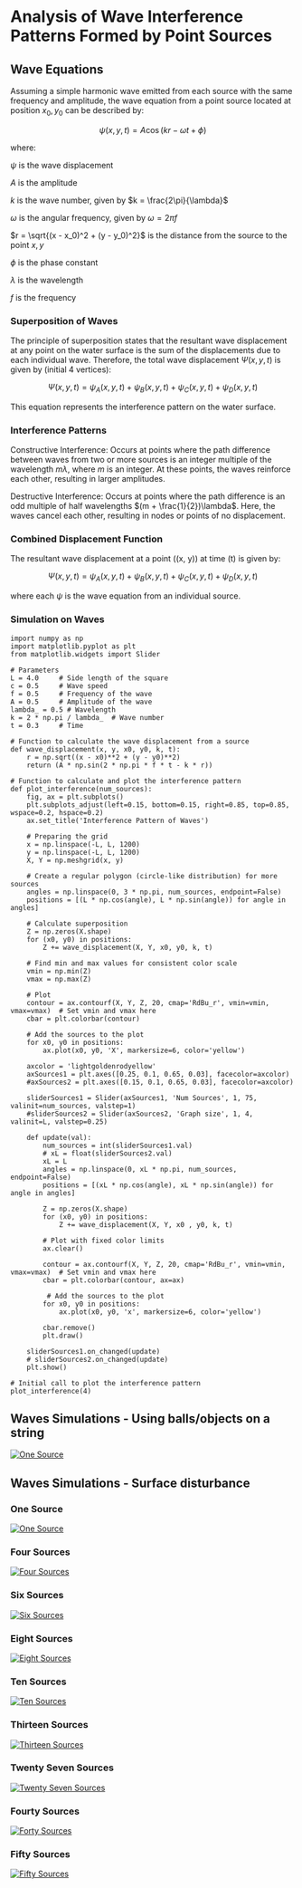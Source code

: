 # Analysis of Wave Interference Patterns Formed by Point Sources

## Wave Equations

Assuming a simple harmonic wave emitted from each source with the same frequency and amplitude, the wave equation from a point source located at position $x_0, y_0$ can be described by:

$$
\psi(x, y, t) = A \cos(kr - \omega t + \phi)
$$

where:

$\psi$ is the wave displacement

$A$ is the amplitude

$k$ is the wave number, given by $k = \frac{2\pi}{\lambda}$

$\omega$ is the angular frequency, given by $\omega = 2\pi f$

$r = \sqrt{(x - x_0)^2 + (y - y_0)^2}$ is the distance from the source to the point $x, y$

$\phi$ is the phase constant

$\lambda$ is the wavelength

$f$ is the frequency

### Superposition of Waves

The principle of superposition states that the resultant wave displacement at any point on the water surface is the sum of the displacements due to each individual wave. Therefore, the total wave displacement $\Psi(x, y, t)$ is given by (initial 4 vertices):

$$
\Psi(x, y, t) = \psi_A(x, y, t) + \psi_B(x, y, t) + \psi_C(x, y, t) + \psi_D(x, y, t)
$$

This equation represents the interference pattern on the water surface.

### Interference Patterns

Constructive Interference: Occurs at points where the path difference between waves from two or more sources is an integer multiple of the wavelength $m\lambda$, where $m$ is an integer. At these points, the waves reinforce each other, resulting in larger amplitudes.

Destructive Interference: Occurs at points where the path difference is an odd multiple of half wavelengths $(m + \frac{1}{2})\lambda$. Here, the waves cancel each other, resulting in nodes or points of no displacement.

### Combined Displacement Function

The resultant wave displacement at a point ((x, y)) at time (t) is given by:

$$
\Psi(x, y, t) = \psi_A(x, y, t) + \psi_B(x, y, t) + \psi_C(x, y, t) + \psi_D(x, y, t)
$$

where each $\psi$ is the wave equation from an individual source.

### Simulation on Waves

```
import numpy as np
import matplotlib.pyplot as plt
from matplotlib.widgets import Slider

# Parameters
L = 4.0     # Side length of the square
c = 0.5     # Wave speed
f = 0.5     # Frequency of the wave
A = 0.5     # Amplitude of the wave
lambda_ = 0.5 # Wavelength
k = 2 * np.pi / lambda_  # Wave number
t = 0.3     # Time

# Function to calculate the wave displacement from a source
def wave_displacement(x, y, x0, y0, k, t):
    r = np.sqrt((x - x0)**2 + (y - y0)**2)
    return (A * np.sin(2 * np.pi * f * t - k * r)) 

# Function to calculate and plot the interference pattern
def plot_interference(num_sources):
    fig, ax = plt.subplots()
    plt.subplots_adjust(left=0.15, bottom=0.15, right=0.85, top=0.85, wspace=0.2, hspace=0.2)
    ax.set_title('Interference Pattern of Waves')

    # Preparing the grid
    x = np.linspace(-L, L, 1200)
    y = np.linspace(-L, L, 1200)
    X, Y = np.meshgrid(x, y)

    # Create a regular polygon (circle-like distribution) for more sources
    angles = np.linspace(0, 3 * np.pi, num_sources, endpoint=False)
    positions = [(L * np.cos(angle), L * np.sin(angle)) for angle in angles]

    # Calculate superposition
    Z = np.zeros(X.shape)
    for (x0, y0) in positions:
        Z += wave_displacement(X, Y, x0, y0, k, t)

    # Find min and max values for consistent color scale
    vmin = np.min(Z)
    vmax = np.max(Z)

    # Plot
    contour = ax.contourf(X, Y, Z, 20, cmap='RdBu_r', vmin=vmin, vmax=vmax)  # Set vmin and vmax here
    cbar = plt.colorbar(contour)

    # Add the sources to the plot
    for x0, y0 in positions:
        ax.plot(x0, y0, 'X', markersize=6, color='yellow')

    axcolor = 'lightgoldenrodyellow'
    axSources1 = plt.axes([0.25, 0.1, 0.65, 0.03], facecolor=axcolor)
    #axSources2 = plt.axes([0.15, 0.1, 0.65, 0.03], facecolor=axcolor)

    sliderSources1 = Slider(axSources1, 'Num Sources', 1, 75, valinit=num_sources, valstep=1)
    #sliderSources2 = Slider(axSources2, 'Graph size', 1, 4, valinit=L, valstep=0.25)

    def update(val):
        num_sources = int(sliderSources1.val)
        # xL = float(sliderSources2.val)
        xL = L
        angles = np.linspace(0, xL * np.pi, num_sources, endpoint=False)
        positions = [(xL * np.cos(angle), xL * np.sin(angle)) for angle in angles]

        Z = np.zeros(X.shape)
        for (x0, y0) in positions:
            Z += wave_displacement(X, Y, x0 , y0, k, t)

        # Plot with fixed color limits
        ax.clear()

        contour = ax.contourf(X, Y, Z, 20, cmap='RdBu_r', vmin=vmin, vmax=vmax)  # Set vmin and vmax here
        cbar = plt.colorbar(contour, ax=ax)

         # Add the sources to the plot
        for x0, y0 in positions:
            ax.plot(x0, y0, 'x', markersize=6, color='yellow')

        cbar.remove()
        plt.draw()

    sliderSources1.on_changed(update)
    # sliderSources2.on_changed(update)
    plt.show()

# Initial call to plot the interference pattern
plot_interference(4)
```

## Waves Simulations - Using balls/objects on a string

[![One Source](https://mg-2025p03.github.io/physics/_pics/wavesSimul2.pngg)](https://mg-2025p03.github.io/physics/Physics/3%20Waves/waves2Simul.html)

## Waves Simulations - Surface disturbance

### One Source

[![One Source](https://mg-2025p03.github.io/physics/_pics/Waves01.png)](https://mg-2025p03.github.io/physics/Physics/3%20Waves/waves.html)

### Four Sources

[![Four Sources](https://mg-2025p03.github.io/physics/_pics/Waves04.png)](https://mg-2025p03.github.io/physics/Physics/3%20Waves/waves.html)

### Six Sources

[![Six Sources](https://mg-2025p03.github.io/physics/_pics/Waves06.png)](https://mg-2025p03.github.io/physics/Physics/3%20Waves/waves.html)

### Eight Sources

[![Eight Sources](https://mg-2025p03.github.io/physics/_pics/Waves08.png)](https://mg-2025p03.github.io/physics/Physics/3%20Waves/waves.html)

### Ten Sources

[![Ten Sources](https://mg-2025p03.github.io/physics/_pics/Waves10.png)](https://mg-2025p03.github.io/physics/Physics/3%20Waves/waves.html)

### Thirteen Sources

[![Thirteen Sources](https://mg-2025p03.github.io/physics/_pics/Waves13.png)](https://mg-2025p03.github.io/physics/Physics/3%20Waves/waves.html)

### Twenty Seven Sources

[![Twenty Seven Sources](https://mg-2025p03.github.io/physics/_pics/Waves27.png)](https://mg-2025p03.github.io/physics/Physics/3%20Waves/waves.html)

### Fourty Sources

[![Forty Sources](https://mg-2025p03.github.io/physics/_pics/Waves40.png)](https://mg-2025p03.github.io/physics/Physics/3%20Waves/waves.html)

### Fifty Sources

[![Fifty Sources](https://mg-2025p03.github.io/physics/_pics/Waves50.png)](https://mg-2025p03.github.io/physics/Physics/3%20Waves/waves.html)